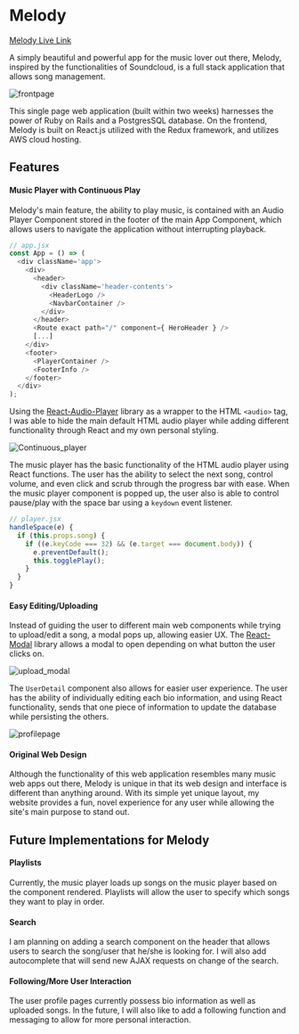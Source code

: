 # Melody

[Melody Live Link](https://melodymusic.herokuapp.com)

A simply beautiful and powerful app for the music lover out there, Melody, inspired by the functionalities of Soundcloud, is a full stack application that allows song management.

![frontpage](http://res.cloudinary.com/dqr2mejhc/image/upload/c_scale,w_744/v1495834968/Screen_Shot_2017-05-26_at_2.32.23_PM_byajt4.png)

This single page web application (built within two weeks) harnesses the power of Ruby on Rails and a PostgresSQL database. On the frontend, Melody is built on React.js utilized with the Redux framework, and utilizes AWS cloud hosting.

## Features

#### Music Player with Continuous Play

Melody's main feature, the ability to play music, is contained with an Audio Player Component stored in the footer of the main App Component, which allows users to navigate the application without interrupting playback.

```javascript
// app.jsx
const App = () => (
  <div className='app'>
    <div>
      <header>
        <div className='header-contents'>
          <HeaderLogo />
          <NavbarContainer />
        </div>
      </header>
      <Route exact path="/" component={ HeroHeader } />
      [...]
    </div>
    <footer>
      <PlayerContainer />
      <FooterInfo />
    </footer>
  </div>
);
```

Using the [React-Audio-Player](https://github.com/justinmc/react-audio-player) library as a wrapper to the HTML `<audio>` tag, I was able to hide the main default HTML audio player while adding different functionality through React and my own personal styling.

![Continuous_player](http://res.cloudinary.com/dqr2mejhc/image/upload/v1495839244/May-26-2017_15-50-20_trs94p.gif)

The music player has the basic functionality of the HTML audio player using React functions. The user has the ability to select the next song, control volume, and even click and scrub through the progress bar with ease. When the music player component is popped up, the user also is able to control pause/play with the space bar using a `keydown` event listener.

```javascript
// player.jsx
handleSpace(e) {
  if (this.props.song) {
    if ((e.keyCode === 32) && (e.target === document.body)) {
      e.preventDefault();
      this.togglePlay();
    }
  }
}

```

#### Easy Editing/Uploading

Instead of guiding the user to different main web components while trying to upload/edit a song, a modal pops up, allowing easier UX. The [React-Modal](https://github.com/reactjs/react-modal) library allows a modal to open depending on what button the user clicks on.

![upload_modal](http://res.cloudinary.com/dqr2mejhc/image/upload/c_scale,w_527/v1495837806/Screen_Shot_2017-05-26_at_3.26.31_PM_jfumq4.png)

The `UserDetail` component also allows for easier user experience. The user has the ability of individually editing each bio information, and using React functionality, sends that one piece of information to update the database while persisting the others.

![profilepage](http://res.cloudinary.com/dqr2mejhc/image/upload/v1495839042/May-26-2017_15-46-33_jnbs9p.gif)

#### Original Web Design

Although the functionality of this web application resembles many music web apps out there, Melody is unique in that its web design and interface is different than anything around. With its simple yet unique layout, my website provides a fun, novel experience for any user while allowing the site's main purpose to stand out.

## Future Implementations for Melody

#### Playlists

Currently, the music player loads up songs on the music player based on the component rendered. Playlists will allow the user to specify which songs they want to play in order.

#### Search

I am planning on adding a search component on the header that allows users to search the song/user that he/she is looking for. I will also add autocomplete that will send new AJAX requests on change of the search.

#### Following/More User Interaction

The user profile pages currently possess bio information as well as uploaded songs. In the future, I will also like to add a following function and messaging to allow for more personal interaction.
